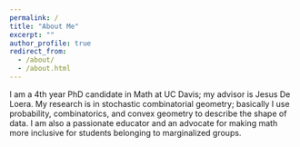 ```yaml
---
permalink: /
title: "About Me"
excerpt: ""
author_profile: true
redirect_from:
  - /about/
  - /about.html
---
```


I am a 4th year PhD candidate in Math at UC Davis; my advisor is Jesus De Loera. My research is in stochastic combinatorial geometry; basically I use probability, combinatorics, and convex geometry to describe the shape of data. I am also a passionate educator and an advocate for making math more inclusive for students belonging to marginalized groups.
